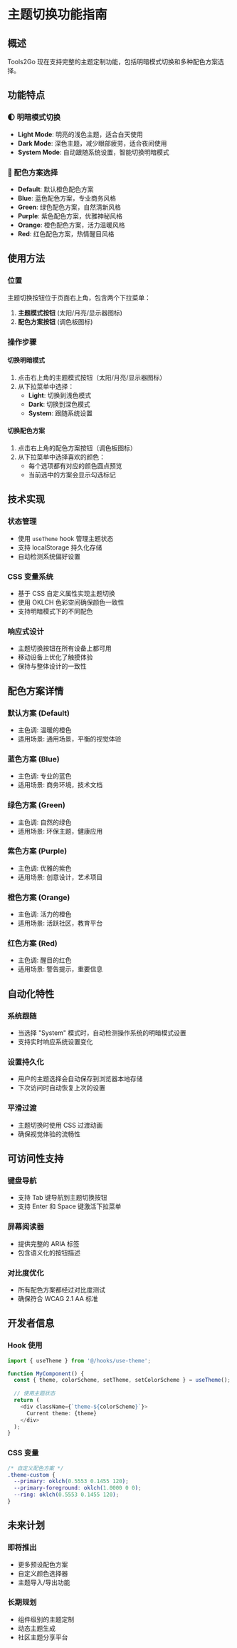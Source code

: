 # 主题切换功能指南

## 概述

Tools2Go 现在支持完整的主题定制功能，包括明暗模式切换和多种配色方案选择。

## 功能特点

### 🌓 明暗模式切换
- **Light Mode**: 明亮的浅色主题，适合白天使用
- **Dark Mode**: 深色主题，减少眼部疲劳，适合夜间使用
- **System Mode**: 自动跟随系统设置，智能切换明暗模式

### 🎨 配色方案选择
- **Default**: 默认橙色配色方案
- **Blue**: 蓝色配色方案，专业商务风格
- **Green**: 绿色配色方案，自然清新风格
- **Purple**: 紫色配色方案，优雅神秘风格
- **Orange**: 橙色配色方案，活力温暖风格
- **Red**: 红色配色方案，热情醒目风格

## 使用方法

### 位置
主题切换按钮位于页面右上角，包含两个下拉菜单：
1. **主题模式按钮** (太阳/月亮/显示器图标)
2. **配色方案按钮** (调色板图标)

### 操作步骤

#### 切换明暗模式
1. 点击右上角的主题模式按钮（太阳/月亮/显示器图标）
2. 从下拉菜单中选择：
   - **Light**: 切换到浅色模式
   - **Dark**: 切换到深色模式
   - **System**: 跟随系统设置

#### 切换配色方案
1. 点击右上角的配色方案按钮（调色板图标）
2. 从下拉菜单中选择喜欢的颜色：
   - 每个选项都有对应的颜色圆点预览
   - 当前选中的方案会显示勾选标记

## 技术实现

### 状态管理
- 使用 `useTheme` hook 管理主题状态
- 支持 localStorage 持久化存储
- 自动检测系统偏好设置

### CSS 变量系统
- 基于 CSS 自定义属性实现主题切换
- 使用 OKLCH 色彩空间确保颜色一致性
- 支持明暗模式下的不同配色

### 响应式设计
- 主题切换按钮在所有设备上都可用
- 移动设备上优化了触摸体验
- 保持与整体设计的一致性

## 配色方案详情

### 默认方案 (Default)
- 主色调: 温暖的橙色
- 适用场景: 通用场景，平衡的视觉体验

### 蓝色方案 (Blue)
- 主色调: 专业的蓝色
- 适用场景: 商务环境，技术文档

### 绿色方案 (Green)
- 主色调: 自然的绿色
- 适用场景: 环保主题，健康应用

### 紫色方案 (Purple)
- 主色调: 优雅的紫色
- 适用场景: 创意设计，艺术项目

### 橙色方案 (Orange)
- 主色调: 活力的橙色
- 适用场景: 活跃社区，教育平台

### 红色方案 (Red)
- 主色调: 醒目的红色
- 适用场景: 警告提示，重要信息

## 自动化特性

### 系统跟随
- 当选择 "System" 模式时，自动检测操作系统的明暗模式设置
- 支持实时响应系统设置变化

### 设置持久化
- 用户的主题选择会自动保存到浏览器本地存储
- 下次访问时自动恢复上次的设置

### 平滑过渡
- 主题切换时使用 CSS 过渡动画
- 确保视觉体验的流畅性

## 可访问性支持

### 键盘导航
- 支持 Tab 键导航到主题切换按钮
- 支持 Enter 和 Space 键激活下拉菜单

### 屏幕阅读器
- 提供完整的 ARIA 标签
- 包含语义化的按钮描述

### 对比度优化
- 所有配色方案都经过对比度测试
- 确保符合 WCAG 2.1 AA 标准

## 开发者信息

### Hook 使用
```typescript
import { useTheme } from '@/hooks/use-theme';

function MyComponent() {
  const { theme, colorScheme, setTheme, setColorScheme } = useTheme();
  
  // 使用主题状态
  return (
    <div className={`theme-${colorScheme}`}>
      Current theme: {theme}
    </div>
  );
}
```

### CSS 变量
```css
/* 自定义配色方案 */
.theme-custom {
  --primary: oklch(0.5553 0.1455 120);
  --primary-foreground: oklch(1.0000 0 0);
  --ring: oklch(0.5553 0.1455 120);
}
```

## 未来计划

### 即将推出
- 更多预设配色方案
- 自定义颜色选择器
- 主题导入/导出功能

### 长期规划
- 组件级别的主题定制
- 动态主题生成
- 社区主题分享平台 